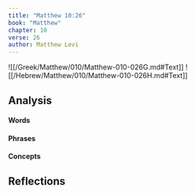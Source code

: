 ```yaml
---
title: "Matthew 10:26"
book: "Matthew"
chapter: 10
verse: 26
author: Matthew Levi
---
```

![[/Greek/Matthew/010/Matthew-010-026G.md#Text]]
![[/Hebrew/Matthew/010/Matthew-010-026H.md#Text]]

## Analysis

#### Words

#### Phrases

#### Concepts

## Reflections
